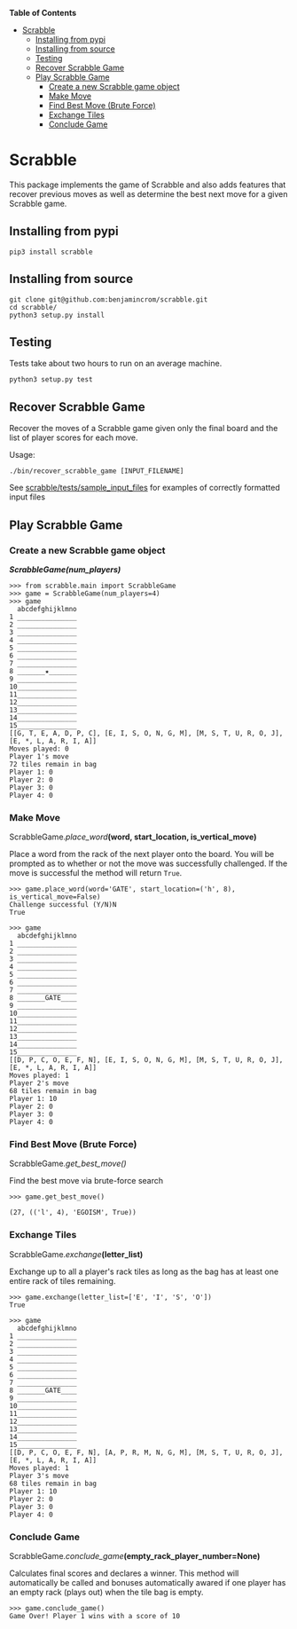**Table of Contents**

- [Scrabble](#scrabble)
    - [Installing from pypi](#installing-from-pypi)
    - [Installing from source](#installing-from-source)
    - [Testing](#testing)
    - [Recover Scrabble Game](#recover-scrabble-game)
    - [Play Scrabble Game](#play-scrabble-game)
        - [Create a new Scrabble game object](#create-a-new-scrabble-game-object)
        - [Make Move](#make-move)
        - [Find Best Move (Brute Force)](#find-best-move-brute-force)
        - [Exchange Tiles](#exchange-tiles)
        - [Conclude Game](#conclude-game)

# Scrabble
This package implements the game of Scrabble and also adds features that
recover previous moves as well as determine the best next move for a given
Scrabble game.

## Installing from pypi
```
pip3 install scrabble
```
## Installing from source
```
git clone git@github.com:benjamincrom/scrabble.git
cd scrabble/
python3 setup.py install
```

## Testing
Tests take about two hours to run on an average machine.

```
python3 setup.py test
```

## Recover Scrabble Game
Recover the moves of a Scrabble game given only the 
final board and the list of player scores for each move.

Usage:
```shell
./bin/recover_scrabble_game [INPUT_FILENAME]
```
See [scrabble/tests/sample_input_files](scrabble/tests/sample_input_files)
for examples of correctly formatted input files

## Play Scrabble Game
### Create a new Scrabble game object

__*ScrabbleGame(num_players)*__

```
>>> from scrabble.main import ScrabbleGame
>>> game = ScrabbleGame(num_players=4)
>>> game
  abcdefghijklmno
1 _______________
2 _______________
3 _______________
4 _______________
5 _______________
6 _______________
7 _______________
8 _______★_______
9 _______________
10_______________
11_______________
12_______________
13_______________
14_______________
15_______________
[[G, T, E, A, D, P, C], [E, I, S, O, N, G, M], [M, S, T, U, R, O, J], [E, *, L, A, R, I, A]]
Moves played: 0
Player 1's move
72 tiles remain in bag
Player 1: 0
Player 2: 0
Player 3: 0
Player 4: 0
```

### Make Move
ScrabbleGame.*place_word*__(word, start_location, is_vertical_move)__

Place a word from the rack of the next player onto the board.  You will be
prompted as to whether or not the move was successfully challenged.  If the
move is successful the method will return `True`.
```
>>> game.place_word(word='GATE', start_location=('h', 8), is_vertical_move=False)
Challenge successful (Y/N)N
True

>>> game
  abcdefghijklmno
1 _______________
2 _______________
3 _______________
4 _______________
5 _______________
6 _______________
7 _______________
8 _______GATE____
9 _______________
10_______________
11_______________
12_______________
13_______________
14_______________
15_______________
[[D, P, C, O, E, F, N], [E, I, S, O, N, G, M], [M, S, T, U, R, O, J], [E, *, L, A, R, I, A]]
Moves played: 1
Player 2's move
68 tiles remain in bag
Player 1: 10
Player 2: 0
Player 3: 0
Player 4: 0
```

### Find Best Move (Brute Force)
ScrabbleGame.*get_best_move()*

Find the best move via brute-force search
```
>>> game.get_best_move()

(27, (('l', 4), 'EGOISM', True))
```

### Exchange Tiles
ScrabbleGame.*exchange*__(letter_list)__

Exchange up to all a player's rack tiles as long as the bag has at least
one entire rack of tiles remaining.
```
>>> game.exchange(letter_list=['E', 'I', 'S', 'O'])
True

>>> game
  abcdefghijklmno
1 _______________
2 _______________
3 _______________
4 _______________
5 _______________
6 _______________
7 _______________
8 _______GATE____
9 _______________
10_______________
11_______________
12_______________
13_______________
14_______________
15_______________
[[D, P, C, O, E, F, N], [A, P, R, M, N, G, M], [M, S, T, U, R, O, J], [E, *, L, A, R, I, A]]
Moves played: 1
Player 3's move
68 tiles remain in bag
Player 1: 10
Player 2: 0
Player 3: 0
Player 4: 0
```

### Conclude Game
ScrabbleGame.*conclude_game*__(empty_rack_player_number=None)__

Calculates final scores and declares a winner.  This method will automatically
be called and bonuses automatically awared if one player has an empty rack
(plays out) when the tile bag is empty.
```
>>> game.conclude_game()
Game Over! Player 1 wins with a score of 10
```
